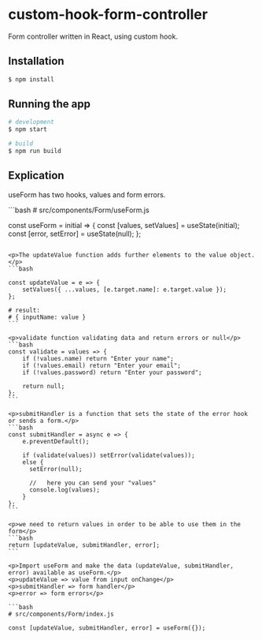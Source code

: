 # custom-hook-form-controller

Form controller written in React, using custom hook.

## Installation

```bash
$ npm install
```

## Running the app

```bash
# development
$ npm start

# build
$ npm run build
```

## Explication

<p>useForm has two hooks, values and form errors.</p>
```bash
# src/components/Form/useForm.js

const useForm = initial => {
const [values, setValues] = useState(initial);
const [error, setError] = useState(null);
};

````

<p>The updateValue function adds further elements to the value object.</p>
```bash

const updateValue = e => {
    setValues({ ...values, [e.target.name]: e.target.value });
};

# result:
# { inputName: value }
```

<p>validate function validating data and return errors or null</p>
```bash
const validate = values => {
    if (!values.name) return "Enter your name";
    if (!values.email) return "Enter your email";
    if (!values.password) return "Enter your password";

    return null;
};
```

<p>submitHandler is a function that sets the state of the error hook or sends a form.</p>
```bash
const submitHandler = async e => {
    e.preventDefault();

    if (validate(values)) setError(validate(values));
    else {
      setError(null);

      //   here you can send your "values"
      console.log(values);
    }
};
```

<p>we need to return values in order to be able to use them in the form</p>
```bash
return [updateValue, submitHandler, error];
```

<p>Import useForm and make the data (updateValue, submitHandler, error) available as useForm.</p>
<p>updateValue => value from input onChange</p>
<p>submitHandler => form handler</p>
<p>error => form errors</p>

```bash
# src/components/Form/index.js

const [updateValue, submitHandler, error] = useForm({});
````
